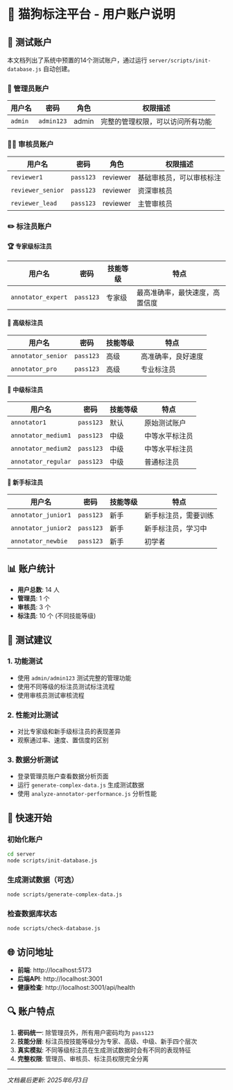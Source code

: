 # 🚀 猫狗标注平台 - 用户账户说明

## 👥 测试账户

本文档列出了系统中预置的14个测试账户，通过运行 `server/scripts/init-database.js` 自动创建。

### 🔧 管理员账户

| 用户名 | 密码 | 角色 | 权限描述 |
|--------|------|------|----------|
| `admin` | `admin123` | admin | 完整的管理权限，可以访问所有功能 |

### 👨‍⚖️ 审核员账户

| 用户名 | 密码 | 角色 | 权限描述 |
|--------|------|------|----------|
| `reviewer1` | `pass123` | reviewer | 基础审核员，可以审核标注 |
| `reviewer_senior` | `pass123` | reviewer | 资深审核员 |
| `reviewer_lead` | `pass123` | reviewer | 主管审核员 |

### ✏️ 标注员账户

#### 🏆 专家级标注员
| 用户名 | 密码 | 技能等级 | 特点 |
|--------|------|----------|------|
| `annotator_expert` | `pass123` | 专家级 | 最高准确率，最快速度，高置信度 |

#### 🥈 高级标注员
| 用户名 | 密码 | 技能等级 | 特点 |
|--------|------|----------|------|
| `annotator_senior` | `pass123` | 高级 | 高准确率，良好速度 |
| `annotator_pro` | `pass123` | 高级 | 专业标注员 |

#### 🥉 中级标注员
| 用户名 | 密码 | 技能等级 | 特点 |
|--------|------|----------|------|
| `annotator1` | `pass123` | 默认 | 原始测试账户 |
| `annotator_medium1` | `pass123` | 中级 | 中等水平标注员 |
| `annotator_medium2` | `pass123` | 中级 | 中等水平标注员 |
| `annotator_regular` | `pass123` | 中级 | 普通标注员 |

#### 🔰 新手标注员
| 用户名 | 密码 | 技能等级 | 特点 |
|--------|------|----------|------|
| `annotator_junior1` | `pass123` | 新手 | 新手标注员，需要训练 |
| `annotator_junior2` | `pass123` | 新手 | 新手标注员，学习中 |
| `annotator_newbie` | `pass123` | 新手 | 初学者 |

## 📊 账户统计

- **用户总数**: 14 人
- **管理员**: 1 个
- **审核员**: 3 个
- **标注员**: 10 个 (不同技能等级)

## 🎯 测试建议

### 1. 功能测试
- 使用 `admin/admin123` 测试完整的管理功能
- 使用不同等级的标注员测试标注流程
- 使用审核员测试审核流程

### 2. 性能对比测试
- 对比专家级和新手级标注员的表现差异
- 观察通过率、速度、置信度的区别

### 3. 数据分析测试
- 登录管理员账户查看数据分析页面
- 运行 `generate-complex-data.js` 生成测试数据
- 使用 `analyze-annotator-performance.js` 分析性能

## 🚀 快速开始

### 初始化账户
```bash
cd server
node scripts/init-database.js
```

### 生成测试数据（可选）
```bash
node scripts/generate-complex-data.js
```

### 检查数据库状态
```bash
node scripts/check-database.js
```

## 🌐 访问地址

- **前端**: http://localhost:5173
- **后端API**: http://localhost:3001
- **健康检查**: http://localhost:3001/api/health

## 🔍 账户特点

1. **密码统一**: 除管理员外，所有用户密码均为 `pass123`
2. **技能分层**: 标注员按技能等级分为专家、高级、中级、新手四个层次
3. **真实模拟**: 不同等级标注员在生成测试数据时会有不同的表现特征
4. **完整权限**: 管理员、审核员、标注员权限完全分离

---

*文档最后更新: 2025年6月3日* 